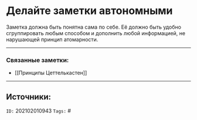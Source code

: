 # Делайте заметки автономными

Заметка должна быть понятна сама по себе. Её должно быть удобно сгруппировать любым способом и дополнить любой информацией, не нарушающей принцип атомарности.


---
### Связанные заметки:
- [[Принципы Цеттелькастен]]

---
**Источники**: 
- 

`ID:` 202102010943
`Tags:` #